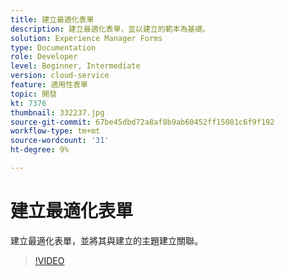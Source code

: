 ```yaml
---
title: 建立最適化表單
description: 建立最適化表單，並以建立的範本為基礎。
solution: Experience Manager Forms
type: Documentation
role: Developer
level: Beginner, Intermediate
version: cloud-service
feature: 適用性表單
topic: 開發
kt: 7376
thumbnail: 332237.jpg
source-git-commit: 67be45dbd72a8af8b9ab60452ff15081c6f9f192
workflow-type: tm+mt
source-wordcount: '31'
ht-degree: 9%

---
```



# 建立最適化表單

建立最適化表單，並將其與建立的主題建立關聯。

>[!VIDEO](https://video.tv.adobe.com/v/332237?quality=12&learn=on)

